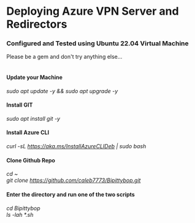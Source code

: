 # Deploying Azure VPN Server and Redirectors

### Configured and Tested using Ubuntu 22.04 Virtual Machine
Please be a gem and don't try anything else...
<br><br>
#### Update your Machine
<i>sudo apt update -y && sudo apt upgrade -y</i>
#### Install GIT
<i>sudo apt install git -y</i>
#### Install Azure CLI
<i>curl -sL https://aka.ms/InstallAzureCLIDeb | sudo bash</i>
#### Clone Github Repo
<i>cd ~<br></i>
<i>git clone https://github.com/caleb7773/Bipittybop.git</i>
#### Enter the directory and run one of the two scripts
<i>cd Bipittybop<br></i>
<i>ls -lah *.sh</i>
